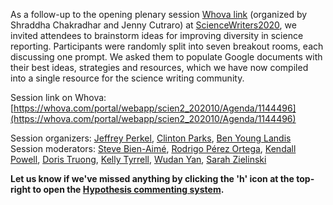 As a follow-up to the opening plenary session [Whova link](https://whova.com/portal/webapp/scien2_202010/Agenda/1144504) (organized by Shraddha Chakradhar and Jenny Cutraro) at [ScienceWriters2020](https://sciencewriters2020.org), we invited attendees to brainstorm ideas for improving diversity in science reporting. Participants were randomly split into seven breakout rooms, each discussing one prompt. We asked them to populate Google documents with their best ideas, strategies and resources, which we have now compiled into a single resource for the science writing community. 

Session link on Whova: [https://whova.com/portal/webapp/scien2_202010/Agenda/1144496](https://whova.com/portal/webapp/scien2_202010/Agenda/1144496)

Session organizers: [Jeffrey Perkel](https://twitter.com/j_perkel), [Clinton Parks](https://twitter.com/crparks3), [Ben Young Landis](https://twitter.com/younglandis)  
Session moderators: [Steve Bien-Aimé](https://twitter.com/Steve_BienAime), [Rodrigo Pérez Ortega](https://twitter.com/rpocisv), [Kendall Powell](https://twitter.com/KendallSciWri), [Doris Truong](https://twitter.com/DorisTruong), [Kelly Tyrrell](https://twitter.com/kellyperil), [Wudan Yan](https://twitter.com/wudanyan), [Sarah Zielinski](https://twitter.com/SarahZielinski)  

**Let us know if we've missed anything by clicking the 'h' icon at the top-right to open the [Hypothesis commenting system](https://web.hypothes.is/).**
